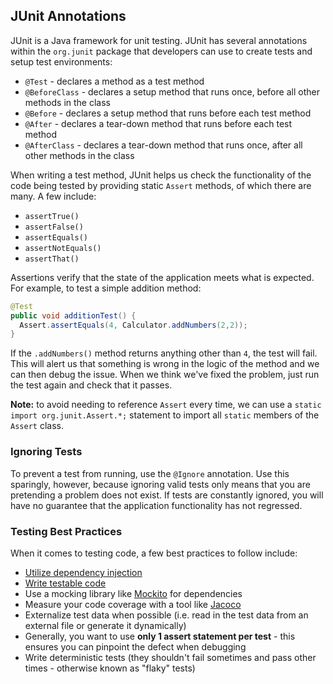 ## JUnit Annotations
JUnit is a Java framework for unit testing. JUnit has several annotations within the `org.junit` package that developers can use to create tests and setup test environments:
* `@Test` - declares a method as a test method
* `@BeforeClass` - declares a setup method that runs once, before all other methods in the class
* `@Before` - declares a setup method that runs before each test method
* `@After` - declares a tear-down method that runs before each test method
* `@AfterClass` - declares a tear-down method that runs once, after all other methods in the class

When writing a test method, JUnit helps us check the functionality of the code being tested by providing static `Assert` methods, of which there are many. A few include:
* `assertTrue()`
* `assertFalse()`
* `assertEquals()`
* `assertNotEquals()`
* `assertThat()`

Assertions verify that the state of the application meets what is expected. For example, to test a simple addition method:

```java
@Test
public void additionTest() {
  Assert.assertEquals(4, Calculator.addNumbers(2,2));
}
```

If the `.addNumbers()` method returns anything other than `4`, the test will fail. This will alert us that something is wrong in the logic of the method and we can then debug the issue. When we think we've fixed the problem, just run the test again and check that it passes.

**Note:** to avoid needing to reference `Assert` every time, we can use a `static import org.junit.Assert.*;` statement to import all `static` members of the `Assert` class.

### Ignoring Tests

To prevent a test from running, use the `@Ignore` annotation. Use this sparingly, however, because ignoring valid tests only means that you are pretending a problem does not exist. If tests are constantly ignored, you will have no guarantee that the application functionality has not regressed.

### Testing Best Practices
When it comes to testing code, a few best practices to follow include:
* [Utilize dependency injection](https://en.wikipedia.org/wiki/Dependency_injection)
* [Write testable code](https://www.toptal.com/qa/how-to-write-testable-code-and-why-it-matters)
* Use a mocking library like [Mockito](https://site.mockito.org/) for dependencies
* Measure your code coverage with a tool like [Jacoco](https://www.eclemma.org/jacoco/trunk/doc/maven.html)
* Externalize test data when possible (i.e. read in the test data from an external file or generate it dynamically)
* Generally, you want to use **only 1 assert statement per test** - this ensures you can pinpoint the defect when debugging
* Write deterministic tests (they shouldn't fail sometimes and pass other times - otherwise known as "flaky" tests)

